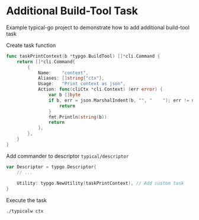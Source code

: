 # Additional Build-Tool Task

Example typical-go project to demonstrate how to add additional build-tool task

Create task function 
```go
func taskPrintContext(b *typgo.BuildTool) []*cli.Command {
	return []*cli.Command{
		{
			Name:    "context",
			Aliases: []string{"ctx"},
			Usage:   "Print context as json",
			Action: func(cliCtx *cli.Context) (err error) {
				var b []byte
				if b, err = json.MarshalIndent(b, "", "    "); err != nil {
					return
				}
				fmt.Println(string(b))
				return
			},
		},
	}
}
```

Add commander to descriptor `typical/descriptor`
```go
var Descriptor = typgo.Descriptor{
	// ... 
	
	Utility: typgo.NewUtility(taskPrintContext), // Add custom task
}
```

Execute the task
```bash
./typicalw ctx
```